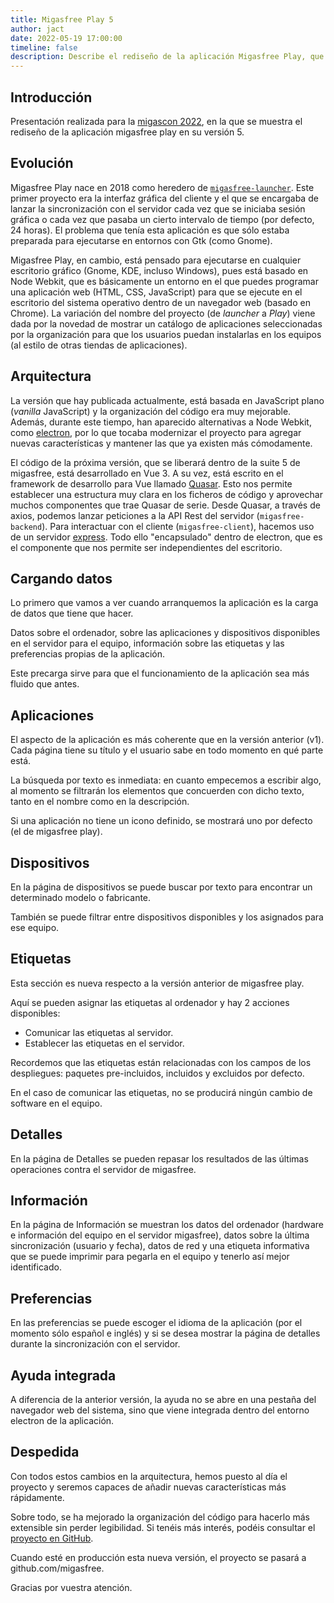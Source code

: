 ```yaml
---
title: Migasfree Play 5
author: jact
date: 2022-05-19 17:00:00
timeline: false
description: Describe el rediseño de la aplicación Migasfree Play, que se se centra en mejorar la experiencia del usuario, la funcionalidad y la capacidad de mantenimiento de la aplicación, lo que permite un desarrollo más rápido y una expansión futura.
---
```


## Introducción

Presentación realizada para la [migascon 2022](/migascon-2022.md), en la que se muestra el rediseño de la aplicación migasfree play en su versión 5.

## Evolución

Migasfree Play nace en 2018 como heredero de [`migasfree-launcher`](https://github.com/migasfree/migasfree-launcher). Este primer proyecto era la interfaz gráfica del cliente y el que se encargaba de lanzar la sincronización con el servidor cada vez que se iniciaba sesión gráfica o cada vez que pasaba un cierto intervalo de tiempo (por defecto, 24 horas). El problema que tenía esta aplicación es que sólo estaba preparada para ejecutarse en entornos con Gtk (como Gnome).

Migasfree Play, en cambio, está pensado para ejecutarse en cualquier escritorio gráfico (Gnome, KDE, incluso Windows), pues está basado en Node Webkit, que es básicamente un entorno en el que puedes programar una aplicación web (HTML, CSS, JavaScript) para que se ejecute en el escritorio del sistema operativo dentro de un navegador web (basado en Chrome). La variación del nombre del proyecto (de _launcher_ a _Play_) viene dada por la novedad de mostrar un catálogo de aplicaciones seleccionadas por la organización para que los usuarios puedan instalarlas en los equipos (al estilo de otras tiendas de aplicaciones).

## Arquitectura

La versión que hay publicada actualmente, está basada en JavaScript plano (_vanilla_ JavaScript) y la organización del código era muy mejorable. Además, durante este tiempo, han aparecido alternativas a Node Webkit, como [electron](https://www.electronjs.org/), por lo que tocaba modernizar el proyecto para agregar nuevas características y mantener las que ya existen más cómodamente.

El código de la próxima versión, que se liberará dentro de la suite 5 de migasfree, está desarrollado en Vue 3. A su vez, está escrito en el framework de desarrollo para Vue llamado [Quasar](https://quasar.dev/). Esto nos permite establecer una estructura muy clara en los ficheros de código y aprovechar muchos componentes que trae Quasar de serie. Desde Quasar, a través de axios, podemos lanzar peticiones a la API Rest del servidor (`migasfree-backend`). Para interactuar con el cliente (`migasfree-client`), hacemos uso de un servidor [express](https://expressjs.com/). Todo ello "encapsulado" dentro de electron, que es el componente que nos permite ser independientes del escritorio.

## Cargando datos

Lo primero que vamos a ver cuando arranquemos la aplicación es la carga de datos que tiene que hacer.

Datos sobre el ordenador, sobre las aplicaciones y dispositivos disponibles en el servidor para el equipo, información sobre las etiquetas y las preferencias propias de la aplicación.

Este precarga sirve para que el funcionamiento de la aplicación sea más fluido que antes.

## Aplicaciones

El aspecto de la aplicación es más coherente que en la versión anterior (v1). Cada página tiene su título y el usuario sabe en todo momento en qué parte está.

La búsqueda por texto es inmediata: en cuanto empecemos a escribir algo, al momento se filtrarán los elementos que concuerden con dicho texto, tanto en el nombre como en la descripción.

Si una aplicación no tiene un icono definido, se mostrará uno por defecto (el de migasfree play).

## Dispositivos

En la página de dispositivos se puede buscar por texto para encontrar un determinado modelo o fabricante.

También se puede filtrar entre dispositivos disponibles y los asignados para ese equipo.

## Etiquetas

Esta sección es nueva respecto a la versión anterior de migasfree play.

Aquí se pueden asignar las etiquetas al ordenador y hay 2 acciones disponibles:

* Comunicar las etiquetas al servidor.
* Establecer las etiquetas en el servidor.

Recordemos que las etiquetas están relacionadas con los campos de los despliegues: paquetes pre-incluidos, incluidos y excluidos por defecto.

En el caso de comunicar las etiquetas, no se producirá ningún cambio de software en el equipo.

## Detalles

En la página de Detalles se pueden repasar los resultados de las últimas operaciones contra el
servidor de migasfree.

## Información

En la página de Información se muestran los datos del ordenador (hardware e información del equipo en el servidor migasfree), datos sobre la última sincronización (usuario y fecha), datos de red y una etiqueta informativa que se puede imprimir para pegarla en el equipo y tenerlo así mejor identificado.

## Preferencias

En las preferencias se puede escoger el idioma de la aplicación (por el momento sólo español e inglés) y si se desea mostrar la página de detalles durante la sincronización con el servidor.

## Ayuda integrada

A diferencia de la anterior versión, la ayuda no se abre en una pestaña del navegador web del sistema, sino que viene integrada dentro del entorno electron de la aplicación.

## Despedida

Con todos estos cambios en la arquitectura, hemos puesto al día el proyecto y seremos capaces de añadir nuevas características más rápidamente.

Sobre todo, se ha mejorado la organización del código para hacerlo más extensible sin perder legibilidad. Si tenéis más interés, podéis consultar el [proyecto en GitHub](https://github.com/jact/migasfree-play).

Cuando esté en producción esta nueva versión, el proyecto se pasará a github.com/migasfree.

Gracias por vuestra atención.
